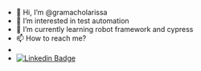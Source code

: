- 👋 Hi, I’m @gramacholarissa
- 👀 I’m interested in test automation
- 🌱 I’m currently learning robot framework and cypress 
- 📫 How to reach me?
- 
- [![Linkedin Badge](https://img.shields.io/badge/-Larissa%20Gramacho-blue?style=flat-square&logo=Linkedin&logoColor=white&link=https://www.linkedin.com/in/larissa-gramacho-01b5a0182/)](https://www.linkedin.com/in/larissa-gramacho-01b5a0182/)

<!---
gramacholarissa/gramacholarissa is a ✨ special ✨ repository because its `README.md` (this file) appears on your GitHub profile.
You can click the Preview link to take a look at your changes.
--->
